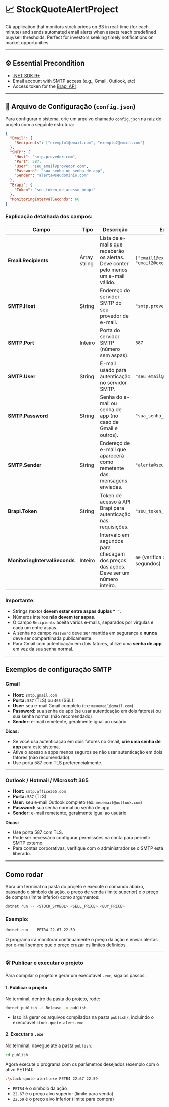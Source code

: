 # 📈 StockQuoteAlertProject

C# application that monitors stock prices on B3 in real-time (for each minute) and sends automated email alerts when assets reach predefined buy/sell thresholds. Perfect for investors seeking timely notifications on market opportunities.

---

## ⚙️ Essential Precondition

- [.NET SDK 9+](https://dotnet.microsoft.com/en-us/download)
- Email account with SMTP access (e.g., Gmail, Outlook, etc)
- Access token for the [Brapi API](https://brapi.dev/)

---

## 🔧 Arquivo de Configuração (`config.json`)

Para configurar o sistema, crie um arquivo chamado `config.json` na raiz do projeto com a seguinte estrutura:

```json
{
  "Email": {
    "Recipients": ["exemplo1@email.com", "exemplo2@email.com"]
  },
  "SMTP": {
    "Host": "smtp.provedor.com",
    "Port": 587,
    "User": "seu_email@provedor.com",
    "Password": "sua_senha_ou_senha_de_app",
    "Sender": "alerta@seudominio.com"
  },
  "Brapi": {
    "Token": "seu_token_de_acesso_brapi"
  },
  "MonitoringIntervalSeconds": 60
}
```

### Explicação detalhada dos campos:

| Campo                       | Tipo         | Descrição                                                                                 | Exemplo                                   |
|-----------------------------|--------------|-------------------------------------------------------------------------------------------|-------------------------------------------|
| **Email.Recipients**         | Array string | Lista de e-mails que receberão os alertas. Deve conter pelo menos um e-mail válido.      | `["email1@exemplo.com", "email2@exemplo.com"]` |
| **SMTP.Host**                | String       | Endereço do servidor SMTP do seu provedor de e-mail.                                     | `"smtp.provedor.com"`                         |
| **SMTP.Port**                | Inteiro      | Porta do servidor SMTP (número sem aspas).                                               | `587`                                     |
| **SMTP.User**                | String       | E-mail usado para autenticação no servidor SMTP.                                         | `"seu_email@provedor.com"`                 |
| **SMTP.Password**            | String       | Senha do e-mail ou senha de app (no caso de Gmail e outros).                             | `"sua_senha_ou_senha_de_app"`             |
| **SMTP.Sender**              | String       | Endereço de e-mail que aparecerá como remetente das mensagens enviadas.                  | `"alerta@seudominio.com"`                  |
| **Brapi.Token**              | String       | Token de acesso à API Brapi para autenticação nas requisições.                           | `"seu_token_de_acesso_brapi"`              |
| **MonitoringIntervalSeconds**| Inteiro      | Intervalo em segundos para checagem dos preços das ações. Deve ser um número inteiro.    | `60` (verifica a cada 60 segundos)        |

### Importante:

- Strings (texto) **devem estar entre aspas duplas `" "`**.
- Números inteiros **não devem ter aspas**.
- O campo `Recipients` aceita vários e-mails, separados por vírgulas e cada um entre aspas.
- A senha no campo `Password` deve ser mantida em segurança e **nunca** deve ser compartilhada publicamente.
- Para Gmail com autenticação em dois fatores, utilize uma **senha de app** em vez da sua senha normal.

---

## Exemplos de configuração SMTP

### Gmail

- **Host:** `smtp.gmail.com`
- **Porta:** `587` (TLS) ou `465` (SSL)
- **User:** seu e-mail Gmail completo (ex: `meuemail@gmail.com`)
- **Password:** sua senha de app (se usar autenticação em dois fatores) ou sua senha normal (não recomendado)
- **Sender:** e-mail remetente, geralmente igual ao usuário

**Dicas:**

- Se você usa autenticação em dois fatores no Gmail, **crie uma senha de app** para este sistema.
- Ative o acesso a apps menos seguros se não usar autenticação em dois fatores (não recomendado).
- Use porta 587 com TLS preferencialmente.

---

### Outlook / Hotmail / Microsoft 365

- **Host:** `smtp.office365.com`
- **Porta:** `587` (TLS)
- **User:** seu e-mail Outlook completo (ex: `meuemail@outlook.com`)
- **Password:** sua senha normal ou senha de app
- **Sender:** e-mail remetente, geralmente igual ao usuário

**Dicas:**

- Use porta 587 com TLS.
- Pode ser necessário configurar permissões na conta para permitir SMTP externo.
- Para contas corporativas, verifique com o administrador se o SMTP está liberado.

---

## Como rodar

Abra um terminal na pasta do projeto e execute o comando abaixo, passando o símbolo da ação, o preço de venda (limite superior) e o preço de compra (limite inferior) como argumentos:

```bash
dotnet run -- <STOCK_SYMBOL> <SELL_PRICE> <BUY_PRICE>
```

### Exemplo:

```bash
dotnet run -- PETR4 22.67 22.59
```

O programa irá monitorar continuamente o preço da ação e enviar alertas por e-mail sempre que o preço cruzar os limites definidos.

---

### 🛠️ Publicar e executar o projeto

Para compilar o projeto e gerar um executável `.exe`, siga os passos:

#### 1. Publicar o projeto

No terminal, dentro da pasta do projeto, rode:

```bash
dotnet publish -c Release -o publish
```

- Isso irá gerar os arquivos compilados na pasta `publish/`, incluindo o executável `stock-quote-alert.exe`.

#### 2. Executar o `.exe`

No terminal, navegue até a pasta `publish`:

```bash
cd publish
```

Agora execute o programa com os parâmetros desejados (exemplo com o ativo PETR4):

```bash
.\stock-quote-alert.exe PETR4 22.67 22.59
```

- `PETR4` é o símbolo da ação
- `22.67` é o preço alvo superior (limite para venda)
- `22.59` é o preço alvo inferior (limite para compra)